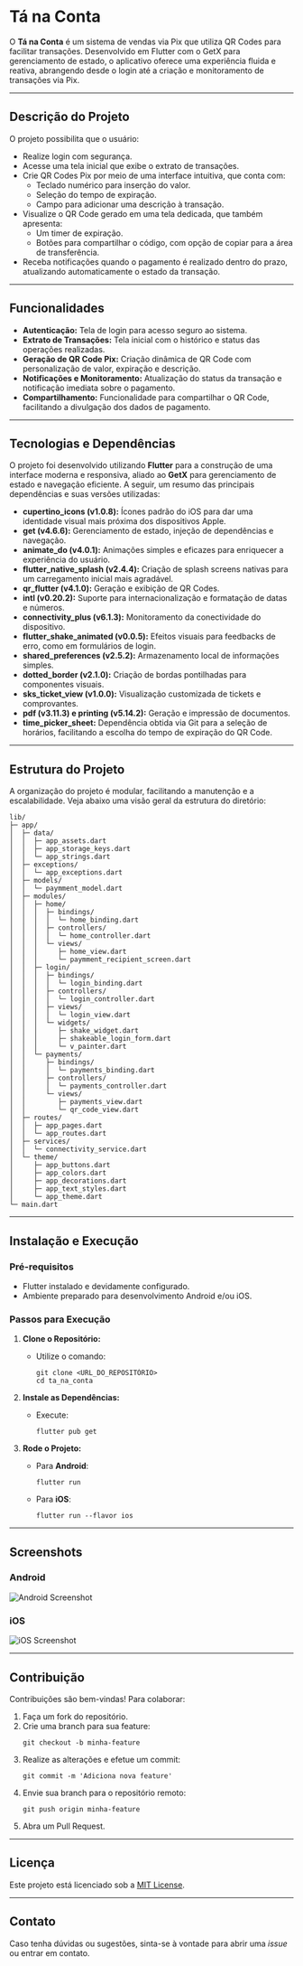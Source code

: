 # Tá na Conta

O **Tá na Conta** é um sistema de vendas via Pix que utiliza QR Codes para facilitar transações. Desenvolvido em Flutter com o GetX para gerenciamento de estado, o aplicativo oferece uma experiência fluida e reativa, abrangendo desde o login até a criação e monitoramento de transações via Pix.

---

## Descrição do Projeto

O projeto possibilita que o usuário:
- Realize login com segurança.
- Acesse uma tela inicial que exibe o extrato de transações.
- Crie QR Codes Pix por meio de uma interface intuitiva, que conta com:
  - Teclado numérico para inserção do valor.
  - Seleção do tempo de expiração.
  - Campo para adicionar uma descrição à transação.
- Visualize o QR Code gerado em uma tela dedicada, que também apresenta:
  - Um timer de expiração.
  - Botões para compartilhar o código, com opção de copiar para a área de transferência.
- Receba notificações quando o pagamento é realizado dentro do prazo, atualizando automaticamente o estado da transação.

---

## Funcionalidades

- **Autenticação:** Tela de login para acesso seguro ao sistema.
- **Extrato de Transações:** Tela inicial com o histórico e status das operações realizadas.
- **Geração de QR Code Pix:** Criação dinâmica de QR Code com personalização de valor, expiração e descrição.
- **Notificações e Monitoramento:** Atualização do status da transação e notificação imediata sobre o pagamento.
- **Compartilhamento:** Funcionalidade para compartilhar o QR Code, facilitando a divulgação dos dados de pagamento.

---

## Tecnologias e Dependências

O projeto foi desenvolvido utilizando **Flutter** para a construção de uma interface moderna e responsiva, aliado ao **GetX** para gerenciamento de estado e navegação eficiente. A seguir, um resumo das principais dependências e suas versões utilizadas:

- **cupertino_icons (v1.0.8):** Ícones padrão do iOS para dar uma identidade visual mais próxima dos dispositivos Apple.
- **get (v4.6.6):** Gerenciamento de estado, injeção de dependências e navegação.
- **animate_do (v4.0.1):** Animações simples e eficazes para enriquecer a experiência do usuário.
- **flutter_native_splash (v2.4.4):** Criação de splash screens nativas para um carregamento inicial mais agradável.
- **qr_flutter (v4.1.0):** Geração e exibição de QR Codes.
- **intl (v0.20.2):** Suporte para internacionalização e formatação de datas e números.
- **connectivity_plus (v6.1.3):** Monitoramento da conectividade do dispositivo.
- **flutter_shake_animated (v0.0.5):** Efeitos visuais para feedbacks de erro, como em formulários de login.
- **shared_preferences (v2.5.2):** Armazenamento local de informações simples.
- **dotted_border (v2.1.0):** Criação de bordas pontilhadas para componentes visuais.
- **sks_ticket_view (v1.0.0):** Visualização customizada de tickets e comprovantes.
- **pdf (v3.11.3) e printing (v5.14.2):** Geração e impressão de documentos.
- **time_picker_sheet:** Dependência obtida via Git para a seleção de horários, facilitando a escolha do tempo de expiração do QR Code.

---

## Estrutura do Projeto

A organização do projeto é modular, facilitando a manutenção e a escalabilidade. Veja abaixo uma visão geral da estrutura do diretório:

```
lib/
├─ app/
│  ├─ data/
│  │  ├─ app_assets.dart
│  │  ├─ app_storage_keys.dart
│  │  └─ app_strings.dart
│  ├─ exceptions/
│  │  └─ app_exceptions.dart
│  ├─ models/
│  │  └─ paymment_model.dart
│  ├─ modules/
│  │  ├─ home/
│  │  │  ├─ bindings/
│  │  │  │  └─ home_binding.dart
│  │  │  ├─ controllers/
│  │  │  │  └─ home_controller.dart
│  │  │  └─ views/
│  │  │     ├─ home_view.dart
│  │  │     └─ paymment_recipient_screen.dart
│  │  ├─ login/
│  │  │  ├─ bindings/
│  │  │  │  └─ login_binding.dart
│  │  │  ├─ controllers/
│  │  │  │  └─ login_controller.dart
│  │  │  ├─ views/
│  │  │  │  └─ login_view.dart
│  │  │  └─ widgets/
│  │  │     ├─ shake_widget.dart
│  │  │     ├─ shakeable_login_form.dart
│  │  │     └─ v_painter.dart
│  │  └─ payments/
│  │     ├─ bindings/
│  │     │  └─ payments_binding.dart
│  │     ├─ controllers/
│  │     │  └─ payments_controller.dart
│  │     └─ views/
│  │        ├─ payments_view.dart
│  │        └─ qr_code_view.dart
│  ├─ routes/
│  │  ├─ app_pages.dart
│  │  └─ app_routes.dart
│  ├─ services/
│  │  └─ connectivity_service.dart
│  └─ theme/
│     ├─ app_buttons.dart
│     ├─ app_colors.dart
│     ├─ app_decorations.dart
│     ├─ app_text_styles.dart
│     └─ app_theme.dart
└─ main.dart
```

---

## Instalação e Execução

### Pré-requisitos

- Flutter instalado e devidamente configurado.
- Ambiente preparado para desenvolvimento Android e/ou iOS.

### Passos para Execução

1. **Clone o Repositório:**
   - Utilize o comando:
     ```
     git clone <URL_DO_REPOSITÓRIO>
     cd ta_na_conta
     ```

2. **Instale as Dependências:**
   - Execute:
     ```
     flutter pub get
     ```

3. **Rode o Projeto:**
   - Para **Android**:
     ```
     flutter run
     ```
   - Para **iOS**:
     ```
     flutter run --flavor ios
     ```

---

## Screenshots

### Android
<!-- Adicione aqui os screenshots do app rodando em Android -->
![Android Screenshot](./screenshots/android.png)

### iOS
<!-- Adicione aqui os screenshots do app rodando em iOS -->
![iOS Screenshot](./screenshots/ios.png)

---

## Contribuição

Contribuições são bem-vindas! Para colaborar:

1. Faça um fork do repositório.
2. Crie uma branch para sua feature:
   ```
   git checkout -b minha-feature
   ```
3. Realize as alterações e efetue um commit:
   ```
   git commit -m 'Adiciona nova feature'
   ```
4. Envie sua branch para o repositório remoto:
   ```
   git push origin minha-feature
   ```
5. Abra um Pull Request.

---

## Licença

Este projeto está licenciado sob a [MIT License](LICENSE).

---

## Contato

Caso tenha dúvidas ou sugestões, sinta-se à vontade para abrir uma _issue_ ou entrar em contato.
